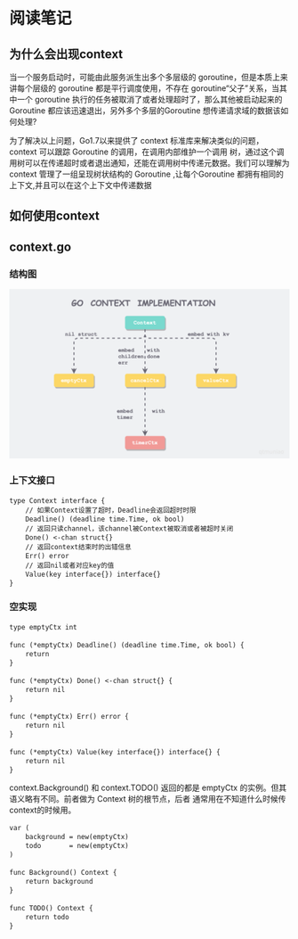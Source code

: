 阅读笔记
===========================

## 为什么会出现context

当一个服务启动时，可能由此服务派生出多个多层级的 goroutine，但是本质上来讲每个层级的 goroutine 都是平行调度使用，不存在
goroutine“父子”关系，当其中一个 goroutine 执行的任务被取消了或者处理超时了，那么其他被启动起来的Goroutine 都应该迅速退出，另外多个多层的Goroutine 想传递请求域的数据该如何处理?

为了解决以上问题，Go1.7以来提供了 context 标准库来解决类似的问题，context 可以跟踪 Goroutine 的调用，在调用内部维护一个调用
树，通过这个调用树可以在传递超时或者退出通知，还能在调用树中传递元数据。我们可以理解为 context 管理了一组呈现树状结构的
Goroutine ,让每个Goroutine 都拥有相同的上下文,并且可以在这个上下文中传递数据


## 如何使用context

## context.go

### 结构图

![](img/1.png)

### 上下文接口

```golang
type Context interface {
    // 如果Context设置了超时，Deadline会返回超时时限
	Deadline() (deadline time.Time, ok bool)
	// 返回只读channel，该channel被Context被取消或者被超时关闭
    Done() <-chan struct{}
    // 返回context结束时的出错信息
	Err() error
    // 返回nil或者对应key的值
	Value(key interface{}) interface{}
}
```

### 空实现
```golang
type emptyCtx int

func (*emptyCtx) Deadline() (deadline time.Time, ok bool) {
	return
}

func (*emptyCtx) Done() <-chan struct{} {
	return nil
}

func (*emptyCtx) Err() error {
	return nil
}

func (*emptyCtx) Value(key interface{}) interface{} {
	return nil
}
```

context.Background() 和 context.TODO() 返回的都是 emptyCtx 的实例。但其语义略有不同。前者做为 Context 树的根节点，后者
通常用在不知道什么时候传context的时候用。

```golang
var (
	background = new(emptyCtx)
	todo       = new(emptyCtx)
)

func Background() Context {
	return background
}

func TODO() Context {
	return todo
}
```
